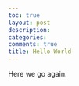 ```yaml
---
toc: true
layout: post
description: 
categories:
comments: true
title: Hello World
---
```


Here we go again.
